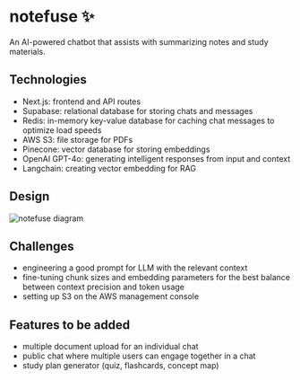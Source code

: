 # notefuse ✨

An AI-powered chatbot that assists with summarizing notes and study materials.

## Technologies
- Next.js: frontend and API routes
- Supabase: relational database for storing chats and messages
- Redis: in-memory key-value database for caching chat messages to optimize load speeds
- AWS S3: file storage for PDFs
- Pinecone: vector database for storing embeddings
- OpenAI GPT-4o: generating intelligent responses from input and context
- Langchain: creating vector embedding for RAG

## Design
![notefuse diagram](https://github.com/user-attachments/assets/049f6234-a06f-414b-b159-04eddeb02bbf)



## Challenges
- engineering a good prompt for LLM with the relevant context
- fine-tuning chunk sizes and embedding parameters for the best balance between context precision and token usage
- setting up S3 on the AWS management console

## Features to be added
- multiple document upload for an individual chat
- public chat where multiple users can engage together in a chat
- study plan generator (quiz, flashcards, concept map)
